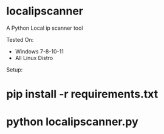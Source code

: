 # localipscanner
A Python Local ip scanner tool

Tested On:
- Windows 7-8-10-11
- All Linux Distro

Setup:

# pip install -r requirements.txt
# python localipscanner.py
